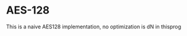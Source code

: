 # AES-128                            
This is a naive  AES128 implementation, no optimization is dN in thisprog   
